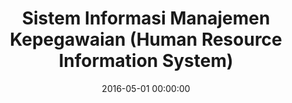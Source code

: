 ---
layout: inner
position: left
title: 'Sistem Informasi Manajemen Kepegawaian (Human Resource Information System)'
lead_text: 'Worked on both backend and frontend side of the system.'
tags: ['MySQL', 'PHP', 'Yii 2', 'HTML', 'CSS', 'jQuery']
featured_image: ['/img/posts/simpeg-birokeu-min.png']
date: 2016-05-01 00:00:00
categories: ['Web Development']
project_link: ''
button_icon: ''
button_text: ''
order: 7
visible: 1
company: 'Aditya Arta Abadi, PT'
---